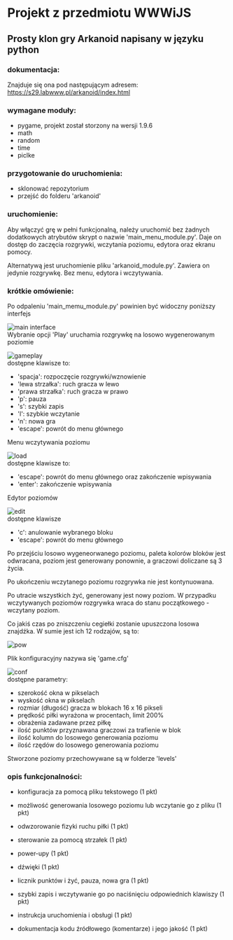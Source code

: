 # Projekt z przedmiotu WWWiJS

## Prosty klon gry Arkanoid napisany w języku python

### dokumentacja:
Znajduje się ona pod następującym adresem: https://s29.labwww.pl/arkanoid/index.html

### wymagane moduły:
- pygame, projekt został storzony na wersji 1.9.6
- math
- random
- time
- piclke

### przygotowanie do uruchomienia:
- sklonować repozytorium
- przejść do folderu 'arkanoid'

### uruchomienie:
Aby włączyć grę w pełni funkcjonalną, należy uruchomić bez żadnych dodatkowych atrybutów skrypt o nazwie 'main\_menu\_module.py'. Daje on dostęp do zaczęcia rozgrywki, wczytania poziomu, edytora oraz ekranu pomocy.

Alternatywą jest uruchomienie pliku 'arkanoid\_module.py'. Zawiera on jedynie rozgrywkę. Bez menu, edytora i wczytywania.

### krótkie omówienie:
Po odpaleniu 'main\_memu\_module.py' powinien być widoczny poniższy interfejs

![main interface](./images/menu.PNG)<br/>
Wybranie opcji 'Play' uruchamia rozgrywkę na losowo wygenerowanym poziomie

![gameplay](./images/play.PNG)<br/>
dostępne klawisze to:
- 'spacja': rozpoczęcie rozgrywki/wznowienie
- 'lewa strzałka': ruch gracza w lewo
- 'prawa strzałka': ruch gracza w prawo
- 'p': pauza
- 's': szybki zapis
- 'l': szybkie wczytanie
- 'n': nowa gra
- 'escape': powrót do menu głównego

Menu wczytywania poziomu

![load](./images/load.PNG)<br/>
dostępne klawisze to:
- 'escape': powrót do menu głównego oraz zakończenie wpisywania
- 'enter': zakończenie wpisywania

Edytor poziomów

![edit](./images/edit.PNG)<br/>
dostępne klawisze
- 'c': anulowanie wybranego bloku
- 'escape': powrót do menu głównego

Po przejściu losowo wygeneorwanego poziomu, paleta kolorów bloków jest odwracana, poziom jest generowany ponownie, a graczowi doliczane są 3 życia.

Po ukończeniu wczytanego poziomu rozgrywka nie jest kontynuowana.

Po utracie wszystkich żyć, generowany jest nowy poziom. W przypadku wczytywanych poziomów rozgrywka wraca do stanu początkowego - wczytany poziom.

Co jakiś czas po zniszczeniu cegiełki zostanie upuszczona losowa znajdźka. W sumie jest ich 12 rodzajów, są to:

![pow](./images/power.PNG)<br/>

Plik konfiguracyjny nazywa się 'game.cfg'

![conf](./images/conf.PNG)<br/>
dostępne parametry:
- szerokość okna w pikselach
- wyskość okna w pikselach
- rozmiar (długość) gracza w blokach 16 x 16 pikseli
- prędkość piłki wyrażona w procentach, limit 200%
- obrażenia zadawane przez piłkę
- ilość punktów przyznawana graczowi za trafienie w blok
- ilość kolumn do losowego generowania poziomu
- ilość rzędów do losowego generowania poziomu

Stworzone poziomy przechowywane są w folderze 'levels'

### opis funkcjonalności:
- konfiguracja za pomocą pliku tekstowego (1 pkt)
- możliwość generowania losowego poziomu lub wczytanie go z pliku (1 pkt)
- odwzorowanie fizyki ruchu piłki (1 pkt)
- sterowanie za pomocą strzałek (1 pkt)
- power-upy (1 pkt)
- dźwięki (1 pkt)
- licznik punktów i żyć, pauza, nowa gra (1 pkt)
- szybki zapis i wczytywanie go po naciśnięciu odpowiednich klawiszy (1 pkt)

- instrukcja uruchomienia i obsługi (1 pkt)
- dokumentacja kodu źródłowego (komentarze) i jego jakość (1 pkt)
